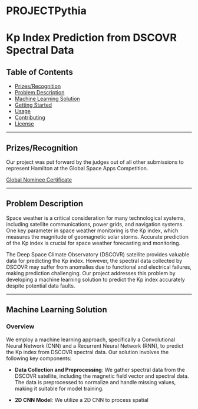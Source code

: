 # PROJECTPythia
# Kp Index Prediction from DSCOVR Spectral Data

## Table of Contents
- [Prizes/Recognition](#Prizes/Recognition)
- [Problem Description](#problem-description)
- [Machine Learning Solution](#machine-learning-solution)
- [Getting Started](#getting-started)
- [Usage](#usage)
- [Contributing](#contributing)
- [License](#license)

---
## Prizes/Recognition

Our project was put forward by the judges out of all other submissions to represent Hamilton at the Global Space Apps Competition.

[Global Nominee Certificate](<NASA Space Apps Participant Certificate - Divij.pdf>)


---

## Problem Description

Space weather is a critical consideration for many technological systems, including satellite communications, power grids, and navigation systems. One key parameter in space weather monitoring is the Kp index, which measures the magnitude of geomagnetic solar storms. Accurate prediction of the Kp index is crucial for space weather forecasting and monitoring.

The Deep Space Climate Observatory (DSCOVR) satellite provides valuable data for predicting the Kp index. However, the spectral data collected by DSCOVR may suffer from anomalies due to functional and electrical failures, making prediction challenging. Our project addresses this problem by developing a machine learning solution to predict the Kp index accurately despite potential data faults.

---

## Machine Learning Solution

### Overview

We employ a machine learning approach, specifically a Convolutional Neural Network (CNN) and a Recurrent Neural Network (RNN), to predict the Kp index from DSCOVR spectral data. Our solution involves the following key components:

- **Data Collection and Preprocessing**: We gather spectral data from the DSCOVR satellite, including the magnetic field vector and spectral data. The data is preprocessed to normalize and handle missing values, making it suitable for model training.

- **2D CNN Model**: We utilize a 2D CNN to process spatial
